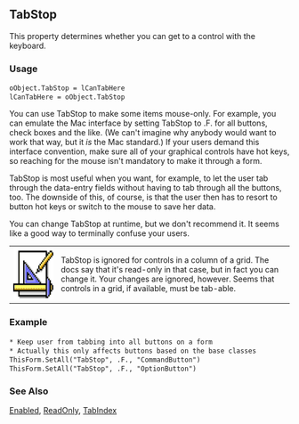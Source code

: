 ## TabStop

This property determines whether you can get to a control with the keyboard.

### Usage

```foxpro
oObject.TabStop = lCanTabHere
lCanTabHere = oObject.TabStop
```

You can use TabStop to make some items mouse-only. For example, you can emulate the Mac interface by setting TabStop to .F. for all buttons, check boxes and the like. (We can't imagine why anybody would want to work that way, but it *is* the Mac standard.) If your users demand this interface convention, make sure all of your graphical controls have hot keys, so reaching for the mouse isn't mandatory to make it through a form. 

TabStop is most useful when you want, for example, to let the user tab through the data-entry fields without having to tab through all the buttons, too. The downside of this, of course, is that the user then has to resort to button hot keys or switch to the mouse to save her data. 

You can change TabStop at runtime, but we don't recommend it. It seems like a good way to terminally confuse your users.

<table>
<tr>
  <td width="17%" valign="top">
<img width="94" height="94" src="Design.gif">
  </td>
  <td width="83%">
  <p>TabStop is ignored for controls in a column of a grid. The docs say that it's read-only in that case, but in fact you can change it. Your changes are ignored, however. Seems that controls in a grid, if available, must be tab-able.</p>
  </td>
 </tr>
</table>

### Example

```foxpro
* Keep user from tabbing into all buttons on a form
* Actually this only affects buttons based on the base classes
ThisForm.SetAll("TabStop", .F., "CommandButton")
ThisForm.SetAll("TabStop", .F., "OptionButton")
```
### See Also

[Enabled](s4g360.md), [ReadOnly](s4g434.md), [TabIndex](s4g544.md)